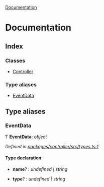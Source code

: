 [Documentation](README.md)

# Documentation

## Index

### Classes

* [Controller](classes/controller.md)

### Type aliases

* [EventData](README.md#eventdata)

## Type aliases

###  EventData

Ƭ **EventData**: *object*

*Defined in [packages/controller/src/types.ts:1](https://github.com/badbatch/cachemap/blob/8c9b61b/packages/controller/src/types.ts#L1)*

#### Type declaration:

* **name**? : *undefined | string*

* **type**? : *undefined | string*
